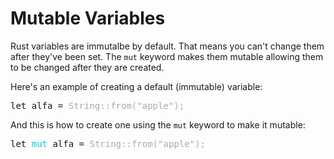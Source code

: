# Mutable Variables

Rust variables are immutalbe by default. That means
you can't change them after they've been set. The
`mut` keyword makes them mutable allowing them
to be changed after they are created.

Here's an example of creating a default (immutable) variable:

<pre class="noplayground language-rust">let alfa = <span style="color: #aaa">String::from("apple");</span></pre>

And this is how to create one using the `mut` keyword
to make it mutable:

<pre class="noplayground language-rust">let <span style="color: #0cd;">mut</span> alfa = <span style="color: #aaa;">String::from("apple");</span></pre>
